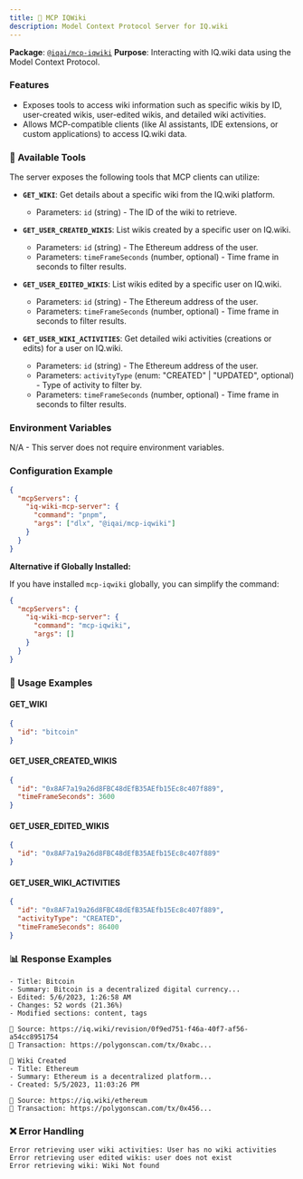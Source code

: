 ```yaml
---
title: 📜 MCP IQWiki
description: Model Context Protocol Server for IQ.wiki
---
```


**Package**: [`@iqai/mcp-iqwiki`](https://www.npmjs.com/package/@iqai/mcp-iqwiki)
**Purpose**: Interacting with IQ.wiki data using the Model Context Protocol.

### Features

- Exposes tools to access wiki information such as specific wikis by ID, user-created wikis, user-edited wikis, and detailed wiki activities.
- Allows MCP-compatible clients (like AI assistants, IDE extensions, or custom applications) to access IQ.wiki data.

### 🔧 Available Tools

The server exposes the following tools that MCP clients can utilize:

- **`GET_WIKI`**: Get details about a specific wiki from the IQ.wiki platform.

  - Parameters: `id` (string) - The ID of the wiki to retrieve.

- **`GET_USER_CREATED_WIKIS`**: List wikis created by a specific user on IQ.wiki.

  - Parameters: `id` (string) - The Ethereum address of the user.
  - Parameters: `timeFrameSeconds` (number, optional) - Time frame in seconds to filter results.

- **`GET_USER_EDITED_WIKIS`**: List wikis edited by a specific user on IQ.wiki.

  - Parameters: `id` (string) - The Ethereum address of the user.
  - Parameters: `timeFrameSeconds` (number, optional) - Time frame in seconds to filter results.

- **`GET_USER_WIKI_ACTIVITIES`**: Get detailed wiki activities (creations or edits) for a user on IQ.wiki.
  - Parameters: `id` (string) - The Ethereum address of the user.
  - Parameters: `activityType` (enum: "CREATED" | "UPDATED", optional) - Type of activity to filter by.
  - Parameters: `timeFrameSeconds` (number, optional) - Time frame in seconds to filter results.

### Environment Variables

N/A - This server does not require environment variables.

### Configuration Example

```json
{
  "mcpServers": {
    "iq-wiki-mcp-server": {
      "command": "pnpm",
      "args": ["dlx", "@iqai/mcp-iqwiki"]
    }
  }
}
```

**Alternative if Globally Installed:**

If you have installed `mcp-iqwiki` globally, you can simplify the command:

```json
{
  "mcpServers": {
    "iq-wiki-mcp-server": {
      "command": "mcp-iqwiki",
      "args": []
    }
  }
}
```

### 🎯 Usage Examples

#### GET_WIKI

```json
{
  "id": "bitcoin"
}
```

#### GET_USER_CREATED_WIKIS

```json
{
  "id": "0x8AF7a19a26d8FBC48dEfB35AEfb15Ec8c407f889",
  "timeFrameSeconds": 3600
}
```

#### GET_USER_EDITED_WIKIS

```json
{
  "id": "0x8AF7a19a26d8FBC48dEfB35AEfb15Ec8c407f889"
}
```

#### GET_USER_WIKI_ACTIVITIES

```json
{
  "id": "0x8AF7a19a26d8FBC48dEfB35AEfb15Ec8c407f889",
  "activityType": "CREATED",
  "timeFrameSeconds": 86400
}
```

### 📊 Response Examples

```📜 Wiki Edited
- Title: Bitcoin
- Summary: Bitcoin is a decentralized digital currency...
- Edited: 5/6/2023, 1:26:58 AM
- Changes: 52 words (21.36%)
- Modified sections: content, tags

🔗 Source: https://iq.wiki/revision/0f9ed751-f46a-40f7-af56-a54cc8951754
🔗 Transaction: https://polygonscan.com/tx/0xabc...

📜 Wiki Created
- Title: Ethereum
- Summary: Ethereum is a decentralized platform...
- Created: 5/5/2023, 11:03:26 PM

🔗 Source: https://iq.wiki/ethereum
🔗 Transaction: https://polygonscan.com/tx/0x456...

```

### ❌ Error Handling

```
Error retrieving user wiki activities: User has no wiki activities
Error retrieving user edited wikis: user does not exist
Error retrieving wiki: Wiki Not found
```
